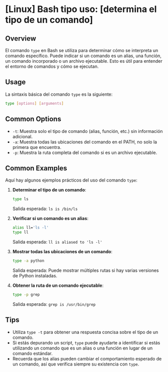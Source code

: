 # [Linux] Bash tipo uso: [determina el tipo de un comando]

## Overview
El comando `type` en Bash se utiliza para determinar cómo se interpreta un comando específico. Puede indicar si un comando es un alias, una función, un comando incorporado o un archivo ejecutable. Esto es útil para entender el entorno de comandos y cómo se ejecutan.

## Usage
La sintaxis básica del comando `type` es la siguiente:

```bash
type [options] [arguments]
```

## Common Options
- `-t`: Muestra solo el tipo de comando (alias, función, etc.) sin información adicional.
- `-a`: Muestra todas las ubicaciones del comando en el PATH, no solo la primera que encuentra.
- `-p`: Muestra la ruta completa del comando si es un archivo ejecutable.

## Common Examples
Aquí hay algunos ejemplos prácticos del uso del comando `type`:

1. **Determinar el tipo de un comando**:
   ```bash
   type ls
   ```
   Salida esperada: `ls is /bin/ls`

2. **Verificar si un comando es un alias**:
   ```bash
   alias ll='ls -l'
   type ll
   ```
   Salida esperada: `ll is aliased to 'ls -l'`

3. **Mostrar todas las ubicaciones de un comando**:
   ```bash
   type -a python
   ```
   Salida esperada: Puede mostrar múltiples rutas si hay varias versiones de Python instaladas.

4. **Obtener la ruta de un comando ejecutable**:
   ```bash
   type -p grep
   ```
   Salida esperada: `grep is /usr/bin/grep`

## Tips
- Utiliza `type -t` para obtener una respuesta concisa sobre el tipo de un comando.
- Si estás depurando un script, `type` puede ayudarte a identificar si estás utilizando un comando que es un alias o una función en lugar de un comando estándar.
- Recuerda que los alias pueden cambiar el comportamiento esperado de un comando, así que verifica siempre su existencia con `type`.
